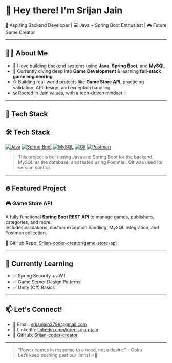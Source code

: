 # 👋 Hey there! I'm Srijan Jain

🚀 Aspiring Backend Developer | 💻 Java + Spring Boot Enthusiast | 🎮 Future Game Creator

---

## 🧑‍💻 About Me

- 🧠 I love building backend systems using **Java**, **Spring Boot**, and **MySQL**
- 🎯 Currently diving deep into **Game Development** & learning **full-stack game engineering**
- ⚙️ Building real-world projects like **Game Store API**, practicing validation, API design, and exception handling
- 🕉️ Rooted in Jain values, with a tech-driven mindset 💡

---

## 💼 Tech Stack

## 🛠 Tech Stack

[![Java](https://img.shields.io/badge/Java-ED8B00?style=for-the-badge&logo=openjdk&logoColor=white)](https://www.java.com/)
[![Spring Boot](https://img.shields.io/badge/SpringBoot-6DB33F?style=for-the-badge&logo=spring-boot&logoColor=white)](https://spring.io/projects/spring-boot)
[![MySQL](https://img.shields.io/badge/MySQL-005C84?style=for-the-badge&logo=mysql&logoColor=white)](https://www.mysql.com/)
[![Git](https://img.shields.io/badge/Git-F05032?style=for-the-badge&logo=git&logoColor=white)](https://git-scm.com/)
[![Postman](https://img.shields.io/badge/Postman-FF6C37?style=for-the-badge&logo=postman&logoColor=white)](https://www.postman.com/)

> This project is built using Java and Spring Boot for the backend, MySQL as the database, and tested using Postman. Git was used for version control.


---

## 🔥 Featured Project

### 🎮 Game Store API  
A fully functional **Spring Boot REST API** to manage games, publishers, categories, and more.  
Includes validations, custom exception handling, MySQL integration, and Postman collection.

📂 GitHub Repo: [Srijan-coder-creator/game-store-api](https://github.com/Srijan-coder-creator/game-store-api)

---

## 🧭 Currently Learning

- ✅ Spring Security + JWT
- ✅ Game Server Design Patterns
- ✅ Unity (C#) Basics

---

## 📫 Let's Connect!

- 📧 Email: [srijanjain3798@gmail.com](mailto:srijanjain3798@gmail.com)
- 🔗 LinkedIn: [linkedin.com/in/er-srijan-jain](https://www.linkedin.com/in/er-srijan-jain)
- 🧠 GitHub: [Srijan-coder-creator](https://github.com/Srijan-coder-creator)

---

> “Power comes in response to a need, not a desire.” – Goku  
Let’s keep pushing past our limits! 🔥💯
